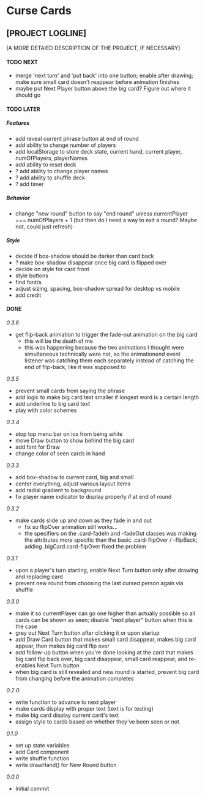# Curse Cards

## [PROJECT LOGLINE]

[A MORE DETAIED DESCRIPTION OF THE PROJECT, IF NECESSARY]

#### TODO NEXT

- merge 'next turn' and 'put back' into one button; enable after drawing; make sure small card doesn't reappear before animation finishes
- maybe put Next Player button above the big card? Figure out where it should go

#### TODO LATER

##### Features

- add reveal current phrase button at end of round
- add ability to change number of players
- add localStorage to store deck state, current hand, current player, numOfPlayers, playerNames
- add ability to reset deck
- ? add ability to change player names
- ? add ability to shuffle deck
- ? add timer

##### Behavior

- change "new round" button to say "end round" unless currentPlayer === numOfPlayers + 1 (but then do I need a way to exit a round? Maybe not, could just refresh)

##### Style

- decide if box-shadow should be darker than card back
- ? make box-shadow disappear once big card is flipped over
- decide on style for card front
- style buttons
- find font/s
- adjust sizing, spacing, box-shadow spread for desktop vs mobile
- add credit

#### DONE

_0.3.6_

- get flip-back animation to trigger the fade-out animation on the big card
  - this will be the death of me
  - this was happening because the two animations I thought were simultaneous technically were not, so the animationend event listener was catching them each separately instead of catching the end of flip-back, like it was supposed to

_0.3.5_

- prevent small cards from saying the phrase
- add logic to make big card text smaller if longest word is a certain length
- add underline to big card text
- play with color schemes

_0.3.4_

- stop top menu bar on ios from being white
- move Draw button to show behind the big card
- add font for Draw
- change color of seen cards in hand

_0.3.3_

- add box-shadow to current card, big and small
- center everything, adjust various layout items
- add radial gradient to background
- fix player name indicator to display properly if at end of round

_0.3.2_

- make cards slide up and down as they fade in and out
  - fix so flipOver animation still works...
  - the specifiers on the .card-fadeIn and -fadeOut classes was making the attributes more specific than the basic .card-flipOver / -flipBack; adding .bigCard.card-flipOver fixed the problem

_0.3.1_

- upon a player's turn starting, enable Next Turn button only after drawing and replacing card
- prevent new round from choosing the last cursed person again via shuffle

_0.3.0_

- make it so currentPlayer can go one higher than actually possible so all cards can be shown as seen; disable "next player" button when this is the case
- grey out Next Turn button after clicking it or upon startup
- add Draw Card button that makes small card disappear, makes big card appear, then makes big card flip over
- add follow-up button when you're done looking at the card that makes big card flip back over, big card disappear, small card reappear, and re-enables Next Turn button
- when big card is still revealed and new round is started, prevent big card from changing before the animation completes

_0.2.0_

- write function to advance to next player
- make cards display with proper text (text is for testing)
- make big card display current card's text
- assign style to cards based on whether they've been seen or not

_0.1.0_

- set up state variables
- add Card component
- write shuffle function
- write drawHand() for New Round button

_0.0.0_

- Initial commit
